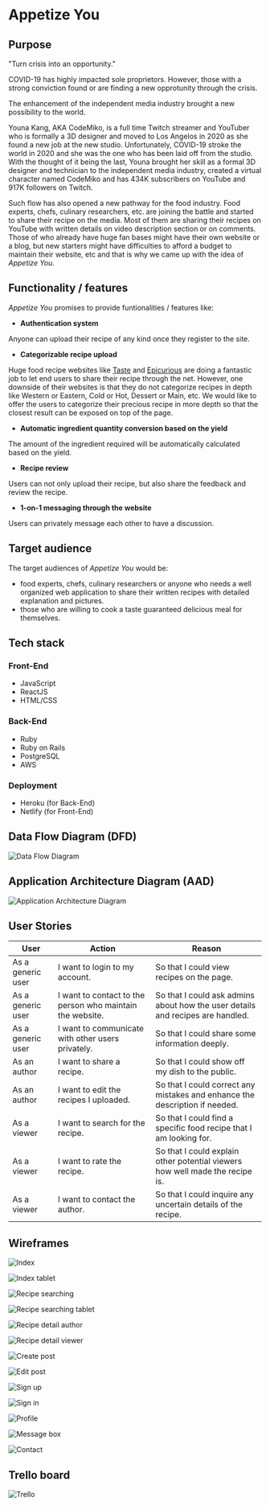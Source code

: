 # **Appetize You**

## **Purpose**

"Turn crisis into an opportunity."

COVID-19 has highly impacted sole proprietors. However, those with a strong conviction found or are finding a new opprotunity through the crisis.

The enhancement of the independent media industry brought a new possibility to the world.

Youna Kang, AKA CodeMiko, is a full time Twitch streamer and YouTuber who is formally a 3D designer and moved to Los Angelos in 2020 as she found a new job at the new studio. Unfortunately, COVID-19 stroke the world in 2020 and she was the one who has been laid off from the studio. With the thought of it being the last, Youna brought her skill as a formal 3D designer and technician to the independent media industry, created a virtual character named CodeMiko and has 434K subscribers on YouTube and 917K followers on Twitch.

Such flow has also opened a new pathway for the food industry. Food experts, chefs, culinary researchers, etc. are joining the battle and started to share their recipe on the media. Most of them are sharing their recipes on YouTube with written details on video description section or on comments. Those of who already have huge fan bases might have their own website or a blog, but new starters might have difficulties to afford a budget to maintain their website, etc and that is why we came up with the idea of *Appetize You*.

## **Functionality / features**

*Appetize You* promises to provide funtionalities / features like:

- **Authentication system**

Anyone can upload their recipe of any kind once they register to the site.

- **Categorizable recipe upload**

Huge food recipe websites like [Taste](https://www.taste.com.au/) and [Epicurious](https://www.epicurious.com/) are doing a fantastic job to let end users to share their recipe through the net. However, one downside of their websites is that they do not categorize recipes in depth like Western or Eastern, Cold or Hot, Dessert or Main, etc. We would like to offer the users to categorize their precious recipe in more depth so that the closest result can be exposed on top of the page.

- **Automatic ingredient quantity conversion based on the yield**

The amount of the ingredient required will be automatically calculated based on the yield.

- **Recipe review**

Users can not only upload their recipe, but also share the feedback and review the recipe.

- **1-on-1 messaging through the website**

Users can privately message each other to have a discussion.

## **Target audience**

The target audiences of *Appetize You* would be:

- food experts, chefs, culinary researchers or anyone who needs a well organized web application to share their written recipes with detailed explanation and pictures.
- those who are willing to cook a taste guaranteed delicious meal for themselves.

## **Tech stack**

### **Front-End**
- JavaScript
- ReactJS
- HTML/CSS

### **Back-End**
- Ruby
- Ruby on Rails
- PostgreSQL
- AWS

### **Deployment**
- Heroku (for Back-End)
- Netlify (for Front-End)

## **Data Flow Diagram (DFD)**

![Data Flow Diagram](./docs/Data_Flow_Diagram.png)

## **Application Architecture Diagram (AAD)**

![Application Architecture Diagram](./docs/Application_Architecture_Diagram.png)

## **User Stories**

|User|Action|Reason|
|-|-|-|
|As a generic user|I want to login to my account.|So that I could view recipes on the page.|
|As a generic user|I want to contact to the person who maintain the website.|So that I could ask admins about how the user details and recipes are handled.|
|As a generic user|I want to communicate with other users privately.|So that I could share some information deeply.|
|As an author|I want to share a recipe.|So that I could show off my dish to the public.|
|As an author|I want to edit the recipes I uploaded.|So that I could correct any mistakes and enhance the description if needed.|
|As a viewer|I want to search for the recipe.|So that I could find a specific food recipe that I am looking for.|
|As a viewer|I want to rate the recipe.|So that I could explain other potential viewers how well made the recipe is.|
|As a viewer|I want to contact the author.|So that I could inquire any uncertain details of the recipe.|

## **Wireframes**

![Index](./docs/Index.png)


![Index tablet](./docs/Index_tablet.png)


![Recipe searching](./docs/Recipe_searching.png)


![Recipe searching tablet](./docs/Recipe_searching_tablet.png)


![Recipe detail author](./docs/Recipe_detail_author.png)


![Recipe detail viewer](./docs/Recipe_detail_viewer.png)


![Create post](./docs/Create_post.png)


![Edit post](./docs/Edit_post.png)


![Sign up](./docs/Sign_up.png)


![Sign in](./docs/Sign_in.png)


![Profile](./docs/Profile.png)


![Message box](./docs/Message_box.png)


![Contact](./docs/Contact.png)

## **Trello board**

![Trello](./docs/Trello.jpg)